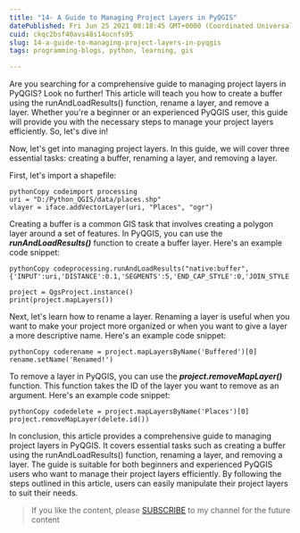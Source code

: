 ```yaml
---
title: "14- A Guide to Managing Project Layers in PyQGIS"
datePublished: Fri Jun 25 2021 08:18:45 GMT+0000 (Coordinated Universal Time)
cuid: ckqc2bsf40avs48s14ocnfs95
slug: 14-a-guide-to-managing-project-layers-in-pyqgis
tags: programming-blogs, python, learning, gis

---
```


Are you searching for a comprehensive guide to managing project layers in PyQGIS? Look no further! This article will teach you how to create a buffer using the runAndLoadResults() function, rename a layer, and remove a layer. Whether you're a beginner or an experienced PyQGIS user, this guide will provide you with the necessary steps to manage your project layers efficiently. So, let's dive in!

Now, let's get into managing project layers. In this guide, we will cover three essential tasks: creating a buffer, renaming a layer, and removing a layer.

First, let's import a shapefile:

```
pythonCopy codeimport processing
uri = "D:/Python_QGIS/data/places.shp"
vlayer = iface.addVectorLayer(uri, "Places", "ogr")
```

Creating a buffer is a common GIS task that involves creating a polygon layer around a set of features. In PyQGIS, you can use the ***runAndLoadResults()*** function to create a buffer layer. Here's an example code snippet:

```
pythonCopy codeprocessing.runAndLoadResults("native:buffer", {'INPUT':uri,'DISTANCE':0.1,'SEGMENTS':5,'END_CAP_STYLE':0,'JOIN_STYLE':0,'MITER_LIMIT':2,'DISSOLVE':False,'OUTPUT':'memory:'})

project = QgsProject.instance()
print(project.mapLayers())
```

Next, let's learn how to rename a layer. Renaming a layer is useful when you want to make your project more organized or when you want to give a layer a more descriptive name. Here's an example code snippet:

```
pythonCopy coderename = project.mapLayersByName('Buffered')[0]
rename.setName('Renamed!')
```

To remove a layer in PyQGIS, you can use the ***project.removeMapLayer()*** function. This function takes the ID of the layer you want to remove as an argument. Here's an example code snippet:

```
pythonCopy codedelete = project.mapLayersByName('Places')[0]
project.removeMapLayer(delete.id())
```

In conclusion, this article provides a comprehensive guide to managing project layers in PyQGIS. It covers essential tasks such as creating a buffer using the runAndLoadResults() function, renaming a layer, and removing a layer. The guide is suitable for both beginners and experienced PyQGIS users who want to manage their project layers efficiently. By following the steps outlined in this article, users can easily manipulate their project layers to suit their needs.

> If you like the content, please [SUBSCRIBE](https://www.youtube.com/channel/UCpbWlHEqBSnJb6i4UemXQpA?sub_confirmation=1) to my channel for the future content